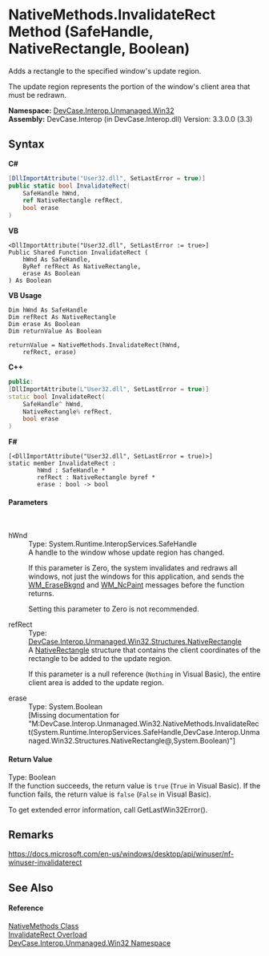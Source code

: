 # NativeMethods.InvalidateRect Method (SafeHandle, NativeRectangle, Boolean)
 

Adds a rectangle to the specified window's update region. 

 The update region represents the portion of the window's client area that must be redrawn.

**Namespace:**&nbsp;<a href="N_DevCase_Interop_Unmanaged_Win32">DevCase.Interop.Unmanaged.Win32</a><br />**Assembly:**&nbsp;DevCase.Interop (in DevCase.Interop.dll) Version: 3.3.0.0 (3.3)

## Syntax

**C#**<br />
``` C#
[DllImportAttribute("User32.dll", SetLastError = true)]
public static bool InvalidateRect(
	SafeHandle hWnd,
	ref NativeRectangle refRect,
	bool erase
)
```

**VB**<br />
``` VB
<DllImportAttribute("User32.dll", SetLastError := true>]
Public Shared Function InvalidateRect ( 
	hWnd As SafeHandle,
	ByRef refRect As NativeRectangle,
	erase As Boolean
) As Boolean
```

**VB Usage**<br />
``` VB Usage
Dim hWnd As SafeHandle
Dim refRect As NativeRectangle
Dim erase As Boolean
Dim returnValue As Boolean

returnValue = NativeMethods.InvalidateRect(hWnd, 
	refRect, erase)
```

**C++**<br />
``` C++
public:
[DllImportAttribute(L"User32.dll", SetLastError = true)]
static bool InvalidateRect(
	SafeHandle^ hWnd, 
	NativeRectangle% refRect, 
	bool erase
)
```

**F#**<br />
``` F#
[<DllImportAttribute("User32.dll", SetLastError = true)>]
static member InvalidateRect : 
        hWnd : SafeHandle * 
        refRect : NativeRectangle byref * 
        erase : bool -> bool 

```


#### Parameters
&nbsp;<dl><dt>hWnd</dt><dd>Type: System.Runtime.InteropServices.SafeHandle<br />A handle to the window whose update region has changed. 

 If this parameter is Zero, the system invalidates and redraws all windows, not just the windows for this application, and sends the <a href="T_DevCase_Interop_Unmanaged_Win32_Enums_WindowMessages">WM_EraseBkgnd</a> and <a href="T_DevCase_Interop_Unmanaged_Win32_Enums_WindowMessages">WM_NcPaint</a> messages before the function returns. 

 Setting this parameter to Zero is not recommended.</dd><dt>refRect</dt><dd>Type: <a href="T_DevCase_Interop_Unmanaged_Win32_Structures_NativeRectangle">DevCase.Interop.Unmanaged.Win32.Structures.NativeRectangle</a><br />A <a href="T_DevCase_Interop_Unmanaged_Win32_Structures_NativeRectangle">NativeRectangle</a> structure that contains the client coordinates of the rectangle to be added to the update region. 

 If this parameter is a null reference (`Nothing` in Visual Basic), the entire client area is added to the update region.</dd><dt>erase</dt><dd>Type: System.Boolean<br />\[Missing <param name="erase"/> documentation for "M:DevCase.Interop.Unmanaged.Win32.NativeMethods.InvalidateRect(System.Runtime.InteropServices.SafeHandle,DevCase.Interop.Unmanaged.Win32.Structures.NativeRectangle@,System.Boolean)"\]</dd></dl>

#### Return Value
Type: Boolean<br />If the function succeeds, the return value is `true` (`True` in Visual Basic). If the function fails, the return value is `false` (`False` in Visual Basic). 

 To get extended error information, call GetLastWin32Error().

## Remarks
<a href="https://docs.microsoft.com/en-us/windows/desktop/api/winuser/nf-winuser-invalidaterect" target="_blank">https://docs.microsoft.com/en-us/windows/desktop/api/winuser/nf-winuser-invalidaterect</a>

## See Also


#### Reference
<a href="T_DevCase_Interop_Unmanaged_Win32_NativeMethods">NativeMethods Class</a><br /><a href="Overload_DevCase_Interop_Unmanaged_Win32_NativeMethods_InvalidateRect">InvalidateRect Overload</a><br /><a href="N_DevCase_Interop_Unmanaged_Win32">DevCase.Interop.Unmanaged.Win32 Namespace</a><br />